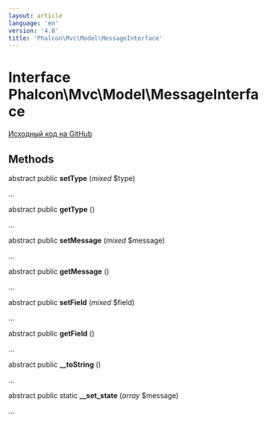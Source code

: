 ```yaml
---
layout: article
language: 'en'
version: '4.0'
title: 'Phalcon\Mvc\Model\MessageInterface'
---
```

# Interface **Phalcon\Mvc\Model\MessageInterface**

<a href="https://github.com/phalcon/cphalcon/tree/v4.0.0/phalcon/mvc/model/messageinterface.zep" class="btn btn-default btn-sm">Исходный код на GitHub</a>

## Methods

abstract public **setType** (*mixed* $type)

...

abstract public **getType** ()

...

abstract public **setMessage** (*mixed* $message)

...

abstract public **getMessage** ()

...

abstract public **setField** (*mixed* $field)

...

abstract public **getField** ()

...

abstract public **__toString** ()

...

abstract public static **__set_state** (*array* $message)

...